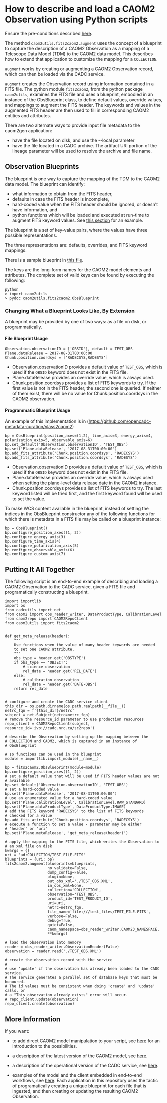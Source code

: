 # How to describe and load a CAOM2 Observation using Python scripts

Ensure the pre-conditions described [here](../README.md).

The method `caom2utils.fits2caom2.augment` uses the concept of a blueprint to capture the description of a CAOM2 Observation as a 
mapping of a Telescope Data Model (TDM) to the CAOM2 data model. This describes how to extend that application to customize the mapping for a `COLLECTION`.

`augment` works by creating or augmenting a CAOM2 Observation record, which can then be loaded via the CADC service.

`augment` creates the Observation record using information contained in a FITS file. The python module `fits2caom2`, from the python package `caom2utils`,
examines the FITS file and uses a blueprint, embodied in an instance of the ObsBlueprint class, to define default values, override values, and mappings to augment the FITS header. The keywords and values in the augmented FITS header are then used to fill in corresponding CAOM2 entities and attributes.

There are two alternate ways to provide input file metadata to the caom2gen application:
* have the file located on disk, and use the --local parameter
* have the file located in a CADC archive. The artifact URI portion of the lineage parameter will be used to resolve the archive and file name.

## Observation Blueprints

The blueprint is one way to capture the mapping of the TDM to the CAOM2 data model. The blueprint can identify:
* what information to obtain from the FITS header, 
* defaults in case the FITS header is incomplete,
* hard-coded value when the FITS header should be ignored, or doesn't have information, and
* python functions which will be loaded and executed at run-time to augment FITS keyword values. See [this section](https://github.com/SharonGoliath/caom2tools/blob/s2505/doc/user/script_description.md#putting-it-all-together) for an example.

The blueprint is a set of key-value pairs, where the values have three possible representations.

The three representations are: defaults, overrides, and FITS keyword mappings.

There is a sample blueprint in [this file](https://github.com/opencadc-metadata-curation/collection2caom2/blob/master/test_obs.blueprint).

The keys are the long-form names for the CAOM2 model elements and attributes. The complete set of valid keys can be found by executing the following:

    python
    > import caom2utils
    > pydoc caom2utils.fits2caom2.ObsBlueprint

### Changing What a Blueprint Looks Like, By Extension

A blueprint may be provided by one of two ways: as a file on disk, or programmatically.

#### File Blueprint Usage

    Observation.observationID = ['OBSID'], default = TEST_OBS
    Plane.dataRelease = 2017-08-31T00:00:00
    Chunk.position.coordsys = ['RADECSYS,RADESYS']

   * Observation.observationID provides a default value of `TEST_OBS`, which is used if the `OBSID` keyword does not exist in the FITS file.
   * Plane.dataRelease provides an override value, which is always used.
   * Chunk.position.coordsys provides a list of FITS keywords to try. If the first value is not in the FITS header, the second one is queried. If neither of them exist, there will be no value for Chunk.position.coordsys in the CAOM2 observation.

#### Programmatic Blueprint Usage 

An example of this implementation is in (https://github.com/opencadc-metadata-curation/vlass2caom2)

    bp = ObsBlueprint(position_axes=(1,2), time_axis=3, energy_axis=4, polarization_axis=5, observable_axis=6)
    bp.set_default('Observation.observationID', 'TEST_OBS')
    bp.set('Plane.dataRelease', '2017-08-31T00:00:00')
    bp.add_fits_attribute('Chunk.position.coordsys', 'RADECSYS')
    bp.add_fits_attribute('Chunk.position.coordsys', 'RADESYS')

   * Observation.observationID provides a default value of `TEST_OBS`, which is used if the `OBSID` keyword does not exist in the FITS file.
   * Plane.dataRelease provides an override value, which is always used when setting the plane-level data release date in the CAOM2 instance.
   * Chunk.position.coordsys provides a list of FITS keywords to try. The last keyword listed will be tried first, and the first keyword found will be used to set the value.

To make WCS content available in the blueprint, instead of setting the indices in the ObsBlueprint constructor any of the following functions for which there is metadata in a FITS file may be called on a blueprint instance:

    bp = ObsBlueprint()
    bp.configure_position_axes((1, 2)) 
    bp.configure_energy_axis(3) 
    bp.configure_time_axis(4)
    bp.configure_polarization_axis(5) 
    bp.configure_observable_axis(6)
    bp.configure_custom_axis(7)

## Putting It All Together

The following script is an end-to-end example of describing and loading a CAOM2 Observation to the CADC service, given a FITS file and programatically constructing a blueprint.

    import importlib
    import os
    from cadcutils import net
    from caom2 import obs_reader_writer, DataProductType, CalibrationLevel
    from caom2repo import CAOM2RepoClient
    from caom2utils import fits2caom2


    def get_meta_release(header):
        """
        Use functions when the value of many header keywords are needed
        to set one CAOM2 attribute.
        """
        obs_type = header.get('OBSTYPE')
        if obs_type == 'OBJECT':
            # science observation
            rel_date = header.get('REL_DATE')
        else:
            # calibration observation
            rel_date = header.get('DATE-OBS')
        return rel_date


    # configure and create the CADC service client
    this_dir = os.path.dirname(os.path.realpath(__file__))
    netrc_fqn = f'{this_dir}/netrc'
    subject = net.Subject(netrc=netrc_fqn)
    # remove the resource_id parameter to use production resources
    repo_client = CAOM2RepoClient(subject, resource_id='ivo://cadc.nrc.ca/sc2repo')

    # describe the Observation by setting up the mapping between the
    # COLLECTION and CAOM2, which is captured in an instance of
    # ObsBlueprint

    # so functions can be used in the blueprint
    module = importlib.import_module(__name__)

    bp = fits2caom2.ObsBlueprint(module=module)
    bp.configure_position_axes((1, 2))
    # set a default value that will be used if FITS header values are not
    # available
    bp.set_default('Observation.observationID', 'TEST_OBS')
    # set a hard-coded value
    bp.set('Plane.dataRelease', '2017-08-31T00:00:00')
    # use an enumerated value for a hard-coded value
    bp.set('Plane.calibrationLevel', CalibrationLevel.RAW_STANDARD)
    bp.set('Plane.dataProductType', DataProductType.IMAGE)
    # add the FITS keyword 'RADECSYS' to the list of FITS keywords
    # checked for a value
    bp.add_fits_attribute('Chunk.position.coordsys', 'RADECSYS')
    # execute a function to set a value - parameter may be either
    # 'header' or 'uri'
    bp.set('Plane.metaRelease', 'get_meta_release(header)')

    # apply the mapping to the FITS file, which writes the Observation to
    # an xml file on disk
    kwargs = {}
    uri = 'ad:COLLECTION/TEST_FILE.FITS'
    blueprints = {uri: bp}
    fits2caom2.augment(blueprints=blueprints,
                       no_validate=False,
                       dump_config=False,
                       plugin=None,
                       out_obs_xml='./TEST_OBS.XML',
                       in_obs_xml=None,
                       collection='COLLECTION',
                       observation='TEST_OBS',
                       product_id='TEST_PRODUCT_ID',
                       uri=uri,
                       netrc=netrc_fqn,
                       file_name='file:///test_files/TEST_FILE.FITS',
                       verbose=False,
                       debug=True,
                       quiet=False,
                       caom_namespace=obs_reader_writer.CAOM23_NAMESPACE,
                       **kwargs)

    # load the observation into memory
    reader = obs_reader_writer.ObservationReader(False)
    observation = reader.read('./TEST_OBS.XML')

    # create the observation record with the service
    #
    # use 'update' if the observation has already been loaded to the CADC service.
    # The service generates a parallel set of database keys that must be honoured.
    # The id values must be consistent when doing 'create' and 'update' calls, or
    # a "This observation already exists" error will occur.
    # repo_client.update(observation)
    repo_client.create(observation)

## More Information

If you want:

* to add direct CAOM2 model manipulation to your script, see [here](https://github.com/opencadc/caom2tools/tree/master/caom2) for an introduction to the possibilities.

* a description of the latest version of the CAOM2 model, see [here](http://www.opencadc.org/caom2/).

* a description of the operational version of the CADC service, see [here](http://www.cadc-ccda.hia-iha.nrc-cnrc.gc.ca/ams/).

* examples of the model and the client embedded in end-to-end workflows, see [here](https://github.com/opencadc-metadata-curation). Each application in this repository uses the tactic of programatically creating a unique blueprint for each file that is ingested, and then creating or updating the resulting CAOM2 Observation.
